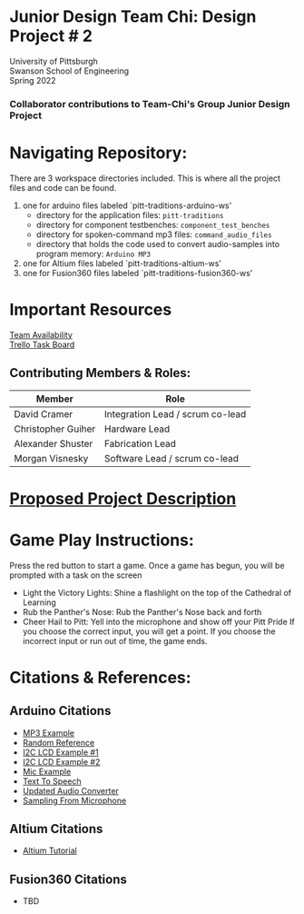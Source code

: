 # Junior Design Team Chi: Design Project # 2
University of Pittsburgh <br>
Swanson School of Engineering <br>
Spring 2022 <br>
### Collaborator contributions to Team-Chi's Group Junior Design Project

# Navigating Repository:
There are 3 workspace directories included.  This is where all the project files and code can be found.<br>
1. one for arduino files labeled `pitt-traditions-arduino-ws' 
    - directory for the application files: `pitt-traditions`
    - directory for component testbenches: `component_test_benches`
    - directory for spoken-command mp3 files: `command_audio_files`
    - directory that holds the code used to convert audio-samples into program memory: `Arduino MP3`
3. one for Altium files labeled `pitt-traditions-altium-ws'
4. one for Fusion360 files labeled `pitt-traditions-fusion360-ws'


# Important Resources
[Team Availability](https://www.when2meet.com/?14987485-l46cu)
<br>
[Trello Task Board](https://trello.com/b/Vlmt92qO/team-task-board)

## Contributing Members & Roles:

| Member      | Role        |
| ----------- | ----------- |
| David Cramer       | Integration Lead / scrum co-lead  |
| Christopher Guiher | Hardware Lead  |
| Alexander Shuster  | Fabrication Lead  |
| Morgan Visnesky    | Software Lead / scrum co-lead  |

# [Proposed Project Description](https://github.com/vism2889/ECE_1895_junior_design_team_chi/blob/base-arduino-functionality/Team%20CHI%20Design%20Proposal.pdf)

# Game Play Instructions:
Press the red button to start a game. 
Once a game has begun, you will be prompted with a task on the screen
- Light the Victory Lights: Shine a flashlight on the top of the Cathedral of Learning
- Rub the Panther's Nose: Rub the Panther's Nose back and forth
- Cheer Hail to Pitt: Yell into the microphone and show off your Pitt Pride
If you choose the correct input, you will get a point. 
If you choose the incorrect input or run out of time, the game ends.

# Citations & References:
## Arduino Citations
- [MP3 Example](https://www.youtube.com/watch?v=m1HEwgHSBrs&t=9s)
- [Random Reference](https://www.arduino.cc/en/Reference/Random)
- [I2C LCD Example #1](https://github.com/johnrickman/LiquidCrystal_I2C/blob/master/examples/HelloWorld/HelloWorld.pde)
- [I2C LCD Example #2](https://create.arduino.cc/projecthub/Arnov_Sharma_makes/lcd-i2c-tutorial-664e5a)
- [Mic Example](https://www.aranacorp.com/en/using-a-microphone-with-arduino/)
- [Text To Speech](https://ttsmp3.com/)
- [Updated Audio Converter](https://github.com/damellis/EncodeAudio/blob/36c9dcb94ca66bf2e319c84b3f95d38b755265b2/EncodeAudio.pde)
- [Sampling From Microphone](https://learn.adafruit.com/adafruit-microphone-amplifier-breakout/measuring-sound-levels)
## Altium Citations
- [Altium Tutorial](https://www.altium.com/documentation/altium-designer/tutorial-complete-design-walkthrough) 
## Fusion360 Citations
- TBD

